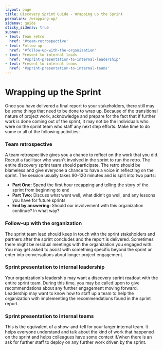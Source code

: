 ```yaml
---
layout: page
title: Discovery Sprint Guide - Wrapping up the Sprint
permalink: /wrapping-up/
sidenav: guide
sticky_sidenav: true
subnav:
- text: Team retro
  href: '#team-retrospective'
- text: Follow-up
  href: '#follow-up-with-the-organization'
- text: Present to internal leads
  href: '#sprint-presentation-to-internal-leadership'
- text: Present to internal teams
  href: '#sprint-presentation-to-internal-teams'
---
```


# Wrapping up the Sprint
Once you have delivered a final report to your stakeholders, there still may be some things that need to be done to wrap up. Because of the transitional nature of project work, acknowledge and prepare for the fact that if further work is done coming out of the sprint, it may not be the individuals who were on the sprint team who staff any next step efforts. Make time to do some or all of the following activities: 

### Team retrospective
A team retrospecitive gives you a chance to reflect on the work that you did. Recruit a facilitaor who wasn't involved in the sprint to run the retro. The entire discovery sprint team should participate. The retro should be blameless and give everyone a chance to have a voice in reflecting on the sprint. The session usually takes 90-120 minutes and is split into two parts:
   - **Part One:** Spend the first hour recapping and telling the story of the sprint from beginning to end
   - **Part Two:** Discuss what went well, what didn’t go well, and any lessons you have for future sprints
   - **End by answering:** Should our involvement with this organization continue? In what way?

### Follow-up with the organization
The sprint team lead should keep in touch with the sprint stakeholders and partners after the sprint concludes and the report is delivered. Sometimes there might be residual meetings with the organization you engaged with. You may get asked to assist with something specific beyond the sprint or enter into conversations about longer project engagement. 

### Sprint presentation to internal leadership
Your organization's leadership may want a discovery sprint readout with the entire sprint team. During this time, you may be called upon to give recommendations about any further engagement moving forward. Leadership may want to know how to staff up a team to help the organization with implementing the recommendations found in the sprint report.

### Sprint presentation to internal teams
This is the equivalent of a show-and-tell for your larger internal team. It helps everyone understand and talk about the kind of work that happened on the sprint and helps colleagues have some context if/when there is an ask for further staff to deploy on any further work driven by the sprint.

